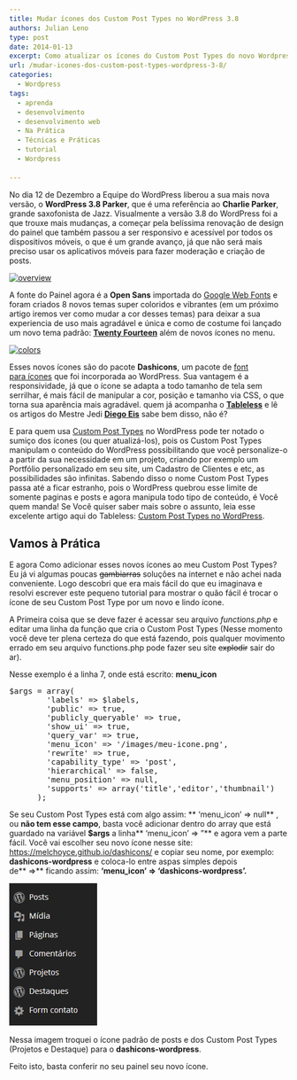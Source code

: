 ```yaml
---
title: Mudar ícones dos Custom Post Types no WordPress 3.8
authors: Julian Leno
type: post
date: 2014-01-13
excerpt: Como atualizar os ícones do Custom Post Types do novo Wordpress.
url: /mudar-icones-dos-custom-post-types-wordpress-3-8/
categories:
  - Wordpress
tags:
  - aprenda
  - desenvolvimento
  - desenvolvimento web
  - Na Prática
  - Técnicas e Práticas
  - tutorial
  - Wordpress

---
```

No dia 12 de Dezembro a Equipe do WordPress liberou a sua mais nova versão, o **WordPress 3.8 Parker**, que é uma referência ao **Charlie Parker**, grande saxofonista de Jazz. Visualmente a versão 3.8 do WordPress foi a que trouxe mais mudanças, a começar pela belíssima renovação de design do painel que também passou a ser responsivo e acessível por todos os dispositivos móveis, o que é um grande avanço, já que não será mais preciso usar os aplicativos móveis para fazer moderação e criação de posts.

[<img class="size-full wp-image-40235 aligncenter" alt="overview" src="https://raw.githubusercontent.com/diegoeis/tableless-static-images/master/2014/01/overview.jpg" srcset="uploads/2014/01/overview.jpg 623w, uploads/2014/01/overview-329x101.jpg 329w, uploads/2014/01/overview-588x182.jpg 588w" sizes="(max-width: 623px) 100vw, 623px" />][1]

A fonte do Painel agora é a **Open Sans** importada do <a title="Open Sans" href="https://www.google.com/fonts/specimen/Open+Sans" target="_blank">Google Web Fonts</a> e foram criados 8 novos temas super coloridos e vibrantes (em um próximo artigo iremos ver como mudar a cor desses temas) para deixar a sua experiencia de uso mais agradável e única e como de costume foi lançado um novo tema padrão: <a title="Novo tema padrão do WordPress 3.8" href="https://twentyfourteendemo.wordpress.com/" target="_blank"><strong>Twenty Fourteen</strong></a> além de novos ícones no menu.

<p class="aligncenter">
  <a href="https://raw.githubusercontent.com/diegoeis/tableless-static-images/master/2014/01/colors1.png"><img class=" wp-image-40238 aligncenter" alt="colors" src="https://raw.githubusercontent.com/diegoeis/tableless-static-images/master/2014/01/colors1.png" width="559" height="398" srcset="uploads/2014/01/colors1.png 932w, uploads/2014/01/colors1-235x168.png 235w, uploads/2014/01/colors1-435x310.png 435w" sizes="(max-width: 559px) 100vw, 559px" /></a>
</p>

Esses novos ícones são do pacote **Dashicons**, um pacote de [font para ícones][2] que foi incorporada ao WordPress. Sua vantagem é a responsividade, já que o ícone se adapta a todo tamanho de tela sem serrilhar, é mais fácil de manipular a cor, posição e tamanho via CSS, o que torna sua aparência mais agradável. quem já acompanha o **[Tableless][3]** e lê os artigos do Mestre Jedi **[Diego Eis][4]** sabe bem disso, não é?

E para quem usa [Custom Post Types][5] no WordPress pode ter notado o sumiço dos ícones (ou quer atualizá-los), pois os Custom Post Types manipulam o conteúdo do WordPress possibilitando que você personalize-o a partir da sua necessidade em um projeto, criando por exemplo um Portfólio personalizado em seu site, um Cadastro de Clientes e etc, as possibilidades são infinitas. Sabendo disso o nome Custom Post Types passa até a ficar estranho, pois o WordPress quebrou esse limite de somente paginas e posts e agora manipula todo tipo de conteúdo, é Você quem manda! Se Você quiser saber mais sobre o assunto, leia esse excelente artigo aqui do Tableless: [Custom Post Types no WordPress][6].

## Vamos à Prática

E agora Como adicionar esses novos ícones ao meu Custom Post Types? Eu já vi algumas poucas <del datetime="2014-01-07">gambiarras</del> soluções na internet e não achei nada conveniente. Logo descobri que era mais fácil do que eu imaginava e resolvi escrever este pequeno tutorial para mostrar o quão fácil é trocar o ícone de seu Custom Post Type por um novo e lindo ícone.

A Primeira coisa que se deve fazer é acessar seu arquivo _functions.php_ e editar uma linha da função que cria o Custom Post Types (Nesse momento você deve ter plena certeza do que está fazendo, pois qualquer movimento errado em seu arquivo functions.php pode fazer seu site <del datetime="2014-01-07">explodir</del> sair do ar).

Nesse exemplo é a linha 7, onde está escrito: **menu_icon**

<pre class="lang-php">$args = array(
		'labels' =&gt; $labels,
		'public' =&gt; true,
		'publicly_queryable' =&gt; true,
		'show_ui' =&gt; true,
		'query_var' =&gt; true,
		'menu_icon' =&gt; '<!--?php bloginfo('template_url'); ?-->/images/meu-icone.png',
		'rewrite' =&gt; true,
		'capability_type' =&gt; 'post',
		'hierarchical' =&gt; false,
		'menu_position' =&gt; null,
		'supports' =&gt; array('title','editor','thumbnail')
	  );</pre>

Se seu Custom Post Types está com algo assim: ** &#8216;menu_icon&#8217; => null** , ou **não tem esse campo**, basta você adicionar dentro do array que está guardado na variável **$args** a linha** &#8216;menu_icon&#8217; => &#8221;** e agora vem a parte fácil. Você vai escolher seu novo ícone nesse site: <https://melchoyce.github.io/dashicons/> e copiar seu nome, por exemplo: **dashicons-wordpress** e coloca-lo entre aspas simples depois de** =>** ficando assim: **&#8216;menu_icon&#8217; => &#8216;dashicons-wordpress&#8217;.**

[<img class="size-full wp-image-40240 aligncenter" alt="dashicons" src="https://raw.githubusercontent.com/diegoeis/tableless-static-images/master/2014/01/dash.png" width="159" height="257" />][7]

Nessa imagem troquei o ícone padrão de posts e dos Custom Post Types (Projetos e Destaque) para o **dashicons-wordpress**.

Feito isto, basta conferir no seu painel seu novo ícone.

 [1]: https://raw.githubusercontent.com/diegoeis/tableless-static-images/master/2014/01/overview.jpg
 [2]: https://tableless.com.br/utilizando-icones-formato-font/ "Font icons – Utilizando ícones em formato de font"
 [3]: https://tableless.com.br/
 [4]: https://tableless.com.br/author/diego-eis/
 [5]: https://tableless.com.br/custom-post-types-wordpress
 [6]: https://tableless.com.br/custom-post-types-wordpress/
 [7]: https://raw.githubusercontent.com/diegoeis/tableless-static-images/master/2014/01/dash.png